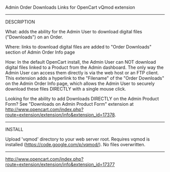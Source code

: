 Admin Order Downloads Links for OpenCart
vQmod extension

---

DESCRIPTION

What: adds the ability for the Admin User to download digital files ("Downloads") on an Order.

Where: links to download digital files are added to "Order Downloads" section of Admin Order Info page

How: In the default OpenCart install, the Admin User can NOT download digital files linked to a Product from the Admin dashboard. The only way the Admin User can access them directly is via the web host or an FTP client. This extension adds a hyperlink to the "Filename" of the "Order Downloads" on the Admin Order Info page, which allows the Admin User to securely download these files DIRECTLY with a single mouse click.

Looking for the ability to add Downloads DIRECTLY on the Admin Product Form? See "Downloads on Admin Product Form" extension at http://www.opencart.com/index.php?route=extension/extension/info&extension_id=17378.

---

INSTALL

Upload 'vqmod' directory to your web server root. Requires vqmod is installed (https://code.google.com/p/vqmod/). No files overwritten.

---

http://www.opencart.com/index.php?route=extension/extension/info&extension_id=17377
